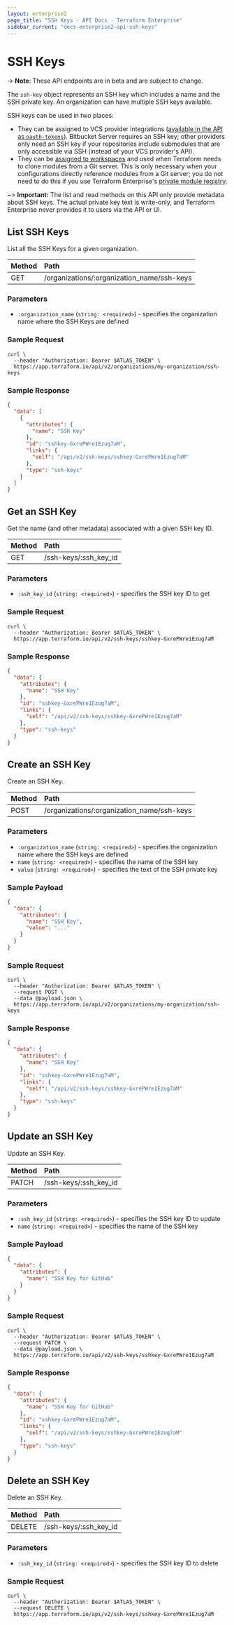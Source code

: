 ```yaml
---
layout: enterprise2
page_title: "SSH Keys - API Docs - Terraform Enterprise"
sidebar_current: "docs-enterprise2-api-ssh-keys"
---
```


# SSH Keys

-> **Note**: These API endpoints are in beta and are subject to change.

The `ssh-key` object represents an SSH key which includes a name and the SSH private key. An organization can have multiple SSH keys available.

SSH keys can be used in two places:

- They can be assigned to VCS provider integrations ([available in the API as `oauth-tokens`](./oauth-tokens.html)). Bitbucket Server requires an SSH key; other providers only need an SSH key if your repositories include submodules that are only accessible via SSH (instead of your VCS provider's API).
- They can be [assigned to workspaces](./workspaces.html#assign-an-ssh-key-to-a-workspace) and used when Terraform needs to clone modules from a Git server. This is only necessary when your configurations directly reference modules from a Git server; you do not need to do this if you use Terraform Enterprise's [private module registry](../registry/index.html).

~> **Important:** The list and read methods on this API only provide metadata about SSH keys. The actual private key text is write-only, and Terraform Enterprise never provides it to users via the API or UI.

## List SSH Keys

List all the SSH Keys for a given organization.

| Method | Path           |
| :----- | :------------- |
| GET | /organizations/:organization_name/ssh-keys |

### Parameters

- `:organization_name` (`string: <required>`) - specifies the organization name where the SSH Keys are defined

### Sample Request

```shell
curl \
  --header "Authorization: Bearer $ATLAS_TOKEN" \
  https://app.terraform.io/api/v2/organizations/my-organization/ssh-keys
```

### Sample Response

```json
{
  "data": [
    {
      "attributes": {
        "name": "SSH Key"
      },
      "id": "sshkey-GxrePWre1Ezug7aM",
      "links": {
        "self": "/api/v2/ssh-keys/sshkey-GxrePWre1Ezug7aM"
      },
      "type": "ssh-keys"
    }
  ]
}
```


## Get an SSH Key

Get the name (and other metadata) associated with a given SSH key ID.

| Method | Path           |
| :----- | :------------- |
| GET | /ssh-keys/:ssh_key_id |

### Parameters

- `:ssh_key_id` (`string: <required>`) - specifies the SSH key ID to get

### Sample Request

```shell
curl \
  --header "Authorization: Bearer $ATLAS_TOKEN" \
  https://app.terraform.io/api/v2/ssh-keys/sshkey-GxrePWre1Ezug7aM
```

### Sample Response

```json
{
  "data": {
    "attributes": {
      "name": "SSH Key"
    },
    "id": "sshkey-GxrePWre1Ezug7aM",
    "links": {
      "self": "/api/v2/ssh-keys/sshkey-GxrePWre1Ezug7aM"
    },
    "type": "ssh-keys"
  }
}
```

## Create an SSH Key

Create an SSH Key.

| Method | Path           |
| :----- | :------------- |
| POST | /organizations/:organization_name/ssh-keys |

### Parameters

- `:organization_name` (`string: <required>`) - specifies the organization name where the SSH keys are defined
- `name` (`string: <required>`) - specifies the name of the SSH key
- `value` (`string: <required>`) - specifies the text of the SSH private key

### Sample Payload

```json
{
  "data": {
    "attributes": {
      "name": "SSH Key",
      "value": "..."
    }
  }
}
```

### Sample Request

```shell
curl \
  --header "Authorization: Bearer $ATLAS_TOKEN" \
  --request POST \
  --data @payload.json \
  https://app.terraform.io/api/v2/organizations/my-organization/ssh-keys
```

### Sample Response

```json
{
  "data": {
    "attributes": {
      "name": "SSH Key"
    },
    "id": "sshkey-GxrePWre1Ezug7aM",
    "links": {
      "self": "/api/v2/ssh-keys/sshkey-GxrePWre1Ezug7aM"
    },
    "type": "ssh-keys"
  }
}
```


## Update an SSH Key

Update an SSH Key.

| Method | Path           |
| :----- | :------------- |
| PATCH | /ssh-keys/:ssh_key_id |

### Parameters

- `:ssh_key_id` (`string: <required>`) - specifies the SSH key ID to update
- `name` (`string: <required>`) - specifies the name of the SSH key

### Sample Payload

```json
{
  "data": {
    "attributes": {
      "name": "SSH Key for GitHub"
    }
  }
}
```

### Sample Request

```shell
curl \
  --header "Authorization: Bearer $ATLAS_TOKEN" \
  --request PATCH \
  --data @payload.json \
  https://app.terraform.io/api/v2/ssh-keys/sshkey-GxrePWre1Ezug7aM
```

### Sample Response

```json
{
  "data": {
    "attributes": {
      "name": "SSH Key for GitHub"
    },
    "id": "sshkey-GxrePWre1Ezug7aM",
    "links": {
      "self": "/api/v2/ssh-keys/sshkey-GxrePWre1Ezug7aM"
    },
    "type": "ssh-keys"
  }
}
```


## Delete an SSH Key

Delete an SSH Key.

| Method | Path           |
| :----- | :------------- |
| DELETE | /ssh-keys/:ssh_key_id |

### Parameters

- `:ssh_key_id` (`string: <required>`) - specifies the SSH key ID to delete

### Sample Request

```shell
curl \
  --header "Authorization: Bearer $ATLAS_TOKEN" \
  --request DELETE \
  https://app.terraform.io/api/v2/ssh-keys/sshkey-GxrePWre1Ezug7aM
```
